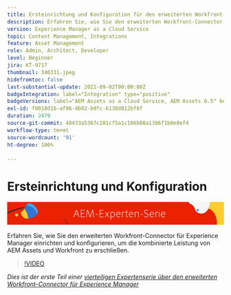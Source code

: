 ```yaml
---
title: Ersteinrichtung und Konfiguration für den erweiterten Workfront-Connector für AEM
description: Erfahren Sie, wie Sie den erweiterten Workfront-Connector für Experience Manager einrichten und konfigurieren, um die kombinierte Leistung von AEM Assets und Workfront zu erschließen.
version: Experience Manager as a Cloud Service
topic: Content Management, Integrations
feature: Asset Management
role: Admin, Architect, Developer
level: Beginner
jira: KT-9717
thumbnail: 340331.jpeg
hidefromtoc: false
last-substantial-update: 2022-09-02T00:00:00Z
badgeIntegration: label="Integration" type="positive"
badgeVersions: label="AEM Assets as a Cloud Service, AEM Assets 6.5" before-title="false"
exl-id: f0018d16-af96-4b92-b0fc-6130d812bf8f
duration: 2479
source-git-commit: 48433a5367c281cf5a1c106b08a1306f1b0e8ef4
workflow-type: tm+mt
source-wordcount: '91'
ht-degree: 100%

---
```


# Ersteinrichtung und Konfiguration

![AEM-Expertenserie](./assets/banner.png)

Erfahren Sie, wie Sie den erweiterten Workfront-Connector für Experience Manager einrichten und konfigurieren, um die kombinierte Leistung von AEM Assets und Workfront zu erschließen.

>[!VIDEO](https://video.tv.adobe.com/v/340331?quality=12&learn=on)

_Dies ist der erste Teil einer [vierteiligen Expertenserie über den erweiterten Workfront-Connector für Experience Manager](./overview.md)_
